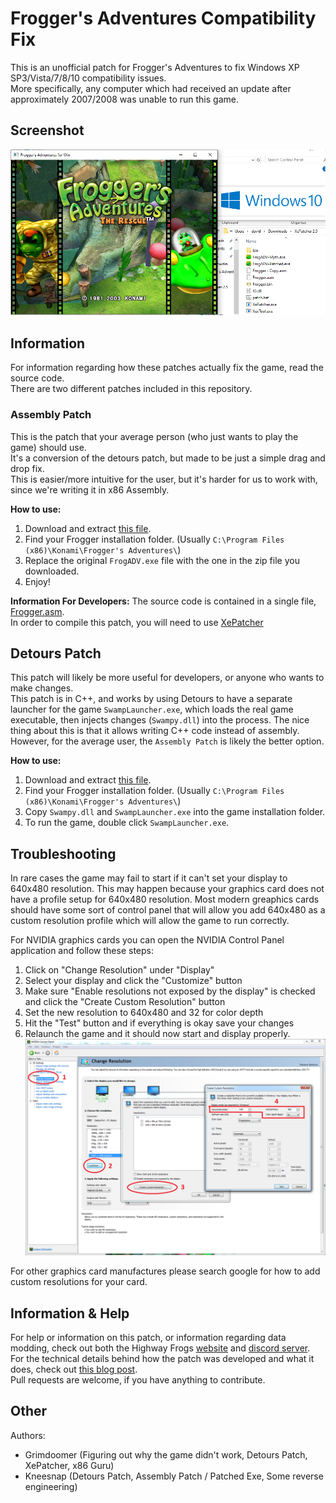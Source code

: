 # Frogger's Adventures Compatibility Fix
This is an unofficial patch for Frogger's Adventures to fix Windows XP SP3/Vista/7/8/10 compatibility issues.  
More specifically, any computer which had received an update after approximately 2007/2008 was unable to run this game.  

## Screenshot
![](/_repo/screenshot.png)

## Information
For information regarding how these patches actually fix the game, read the source code.  
There are two different patches included in this repository.  
 
### Assembly Patch  
This is the patch that your average person (who just wants to play the game) should use.  
It's a conversion of the detours patch, but made to be just a simple drag and drop fix.  
This is easier/more intuitive for the user, but it's harder for us to work with, since we're writing it in x86 Assembly.  

**How to use:**  
1. Download and extract [this file](https://github.com/grimdoomer/FroggersAdventuresCompatFix/releases/download/1.0.0/Frogger.s.Adventures.Patch.v1.0.0.zip).  
2. Find your Frogger installation folder. (Usually `C:\Program Files (x86)\Konami\Frogger's Adventures\`)  
3. Replace the original `FrogADV.exe` file with the one in the zip file you downloaded.  
4. Enjoy!

**Information For Developers:**
The source code is contained in a single file, [Frogger.asm](https://github.com/grimdoomer/FroggersAdventuresCompatFix/blob/master/Frogger.asm).  
In order to compile this patch, you will need to use [XePatcher](https://web.archive.org/web/20200813054545/http://icode4.coffee/files/XePatcher_2.7.zip)

## Detours Patch   
This patch will likely be more useful for developers, or anyone who wants to make changes.  
This patch is in C++, and works by using Detours to have a separate launcher for the game `SwampLauncher.exe`, which loads the real game executable, then injects changes (`Swampy.dll`) into the process. The nice thing about this is that it allows writing C++ code instead of assembly.  
However, for the average user, the `Assembly Patch` is likely the better option.  

**How to use:**
1. Download and extract [this file](https://github.com/grimdoomer/FroggersAdventuresCompatFix/releases/download/1.0.0/Frogger.s.Adventures.Patch.v1.0.0.zip).  
2. Find your Frogger installation folder. (Usually `C:\Program Files (x86)\Konami\Frogger's Adventures\`)  
3. Copy `Swampy.dll` and `SwampLauncher.exe` into the game installation folder.  
4. To run the game, double click `SwampLauncher.exe`.  

## Troubleshooting
In rare cases the game may fail to start if it can't set your display to 640x480 resolution. This may happen because your graphics card does not have a profile setup for 640x480 resolution. Most modern greaphics cards should have some sort of control panel that will allow you add 640x480 as a custom resolution profile which will allow the game to run correctly.

For NVIDIA graphics cards you can open the NVIDIA Control Panel application and follow these steps:
1. Click on "Change Resolution" under "Display"
2. Select your display and click the "Customize" button
3. Make sure "Enable resolutions not exposed by the display" is checked and click the "Create Custom Resolution" button
4. Set the new resolution to 640x480 and 32 for color depth
5. Hit the "Test" button and if everything is okay save your changes
6. Relaunch the game and it should now start and display properly.
![](/_repo/resolution.png)

For other graphics card manufactures please search google for how to add custom resolutions for your card.

## Information & Help
For help or information on this patch, or information regarding data modding, check out both the Highway Frogs [website](http://highwayfrogs.net/) and [discord server](http://discord.gg/GSNCbCN).  
For the technical details behind how the patch was developed and what it does, check out [this blog post](https://icode4.coffee/?p=224).  
Pull requests are welcome, if you have anything to contribute.  

## Other
Authors:
 - Grimdoomer (Figuring out why the game didn't work, Detours Patch, XePatcher, x86 Guru)
 - Kneesnap (Detours Patch, Assembly Patch / Patched Exe, Some reverse engineering)
